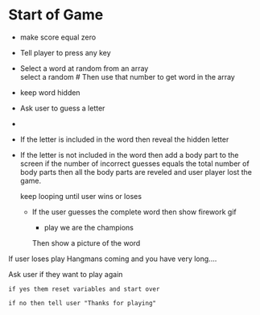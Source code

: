 

# Start of Game

 - make score equal zero

 -  Tell player to press any key

 -   Select a word at random from an array  
	select a random #  Then use that number to get word in the array 

 -  keep word hidden

 -  Ask user to guess a letter 

 -  

 -  If the letter is included in the word then reveal the hidden letter
	
 -  If the letter is not included in the word then add a body part to the screen
    if the number of incorrect guesses equals the total number of body parts then all the body parts are reveled and user player lost the game.

	keep looping until user wins or loses
 
    - If the user guesses the complete word then show firework gif

      - play we are the champions

       Then show a picture of the word
 

 If user loses play  Hangmans coming and you have very long....   


Ask user if they want to play again 

	if yes them reset variables and start over

	if no then tell user "Thanks for playing"
